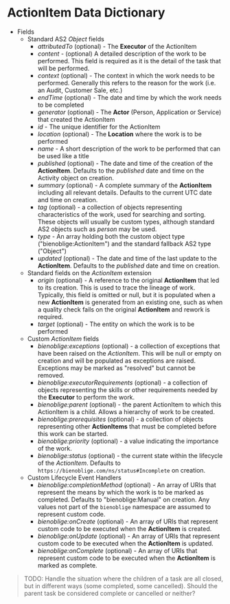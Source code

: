 # ActionItem Data Dictionary

* Fields
  * Standard AS2 *Object* fields
    * *attributedTo* (optional) - The **Executor** of the ActionItem
    * *content* - (optional) A detailed description of the work to be performed. This field is required as it is the detail of the task that will be performed.
    * *context* (optional) - The context in which the work needs to be performed. Generally this refers to the reason for the work (i.e. an Audit, Customer Sale, etc.)
    * *endTime* (optional) - The date and time by which the work needs to be completed
    * *generator* (optional) - The **Actor** (Person, Application or Service) that created the ActionItem
    * *id* - The unique identifier for the ActionItem
    * *location* (optional) - The **Location** where the work is to be performed
    * *name* - A short description of the work to be performed that can be used like a title
    * *published* (optional) - The date and time of the creation of the **ActionItem**. Defaults to the *published* date and time on the Activity object on creation.
    * *summary* (optional) - A complete summary of the **ActionItem** including all relevant details. Defaults to the current UTC date and time on creation.
    * *tag* (optional) - a collection of objects representing characteristics of the work, used for searching and sorting. These objects will usually be custom types, although standard AS2 objects such as *person* may be used.
    * *type* - An array holding both the custom object type ("bienoblige:ActionItem") and the standard fallback AS2 type ("Object")
    * *updated* (optional) - The date and time of the last update to the **ActionItem**. Defaults to the *published* date and time on creation.
  * Standard fields on the *ActionItem* extension
    * *origin* (optional) - A reference to the original **ActionItem** that led to its creation. This is used to trace the lineage of work. Typically, this field is omitted or null, but it is populated when a new **ActionItem** is generated from an existing one, such as when a quality check fails on the original **ActionItem** and rework is required.
    * *target* (optional) - The entity on which the work is to be performed
  * Custom *ActionItem* fields
    * *bienoblige:exceptions* (optional) - a collection of exceptions that have been raised on the *ActionItem*. This will be null or empty on creation and will be populated as exceptions are raised. Exceptions may be marked as "resolved" but cannot be removed.
    * *bienoblige:executorRequirements* (optional) - a collection of objects representing the skills or other requirements needed by the **Executor** to perform the work.
    * *bienoblige:parent* (optional) - the parent ActionItem to which this ActionItem is a child. Allows a hierarchy of work to be created.
    * *bienoblige:prerequisites* (optional) - a collection of objects representing other **ActionItems** that must be completed before this work can be started.
    * *bienoblige:priority* (optional) - a value indicating the importance of the work.
    * *bienoblige:status* (optional) - the current state within the lifecycle of the *ActionItem*. Defaults to `https://bienoblige.com/ns/status#Incomplete` on creation.
  * Custom Lifecycle Event Handlers
    * *bienoblige:completionMethod* (optional) - An array of URIs that represent the means by which the work is to be marked as completed. Defaults to "bienoblige:Manual" on creation. Any values not part of the `bienoblige` namespace are assumed to represent custom code.
    * *bienoblige:onCreate* (optional) - An array of URIs that represent custom code to be executed when the **ActionItem** is created.
    * *bienoblige:onUpdate* (optional) - An array of URIs that represent custom code to be executed when the **ActionItem** is updated.
    * *bienoblige:onComplete* (optional) - An array of URIs that represent custom code to be executed when the **ActionItem** is marked as complete.

> TODO: Handle the situation where the children of a task are all closed, but in different ways (some completed, some cancelled). Should the parent task be considered complete or cancelled or neither?

